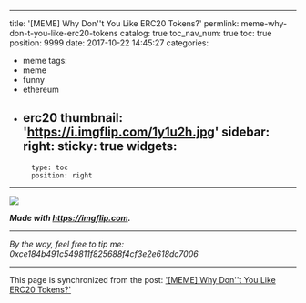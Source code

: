 
---
title: '[MEME] Why Don''t You Like ERC20 Tokens?'
permlink: meme-why-don-t-you-like-erc20-tokens
catalog: true
toc_nav_num: true
toc: true
position: 9999
date: 2017-10-22 14:45:27
categories:
- meme
tags:
- meme
- funny
- ethereum
- erc20
thumbnail: 'https://i.imgflip.com/1y1u2h.jpg'
sidebar:
    right:
        sticky: true
widgets:
    -
        type: toc
        position: right
---


![](https://i.imgflip.com/1y1u2h.jpg)

***Made with https://imgflip.com.***
*****
*By the way, feel free to tip me: 0xce184b491c549811f825688f4cf3e2e618dc7006*

- - -

This page is synchronized from the post: ['[MEME] Why Don''t You Like ERC20 Tokens?'](https://steemit.com/@deanliu/meme-why-don-t-you-like-erc20-tokens)
